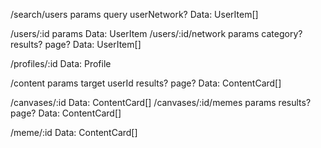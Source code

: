 
/search/users      params query userNetwork?           Data: UserItem[]

/users/:id         params                              Data: UserItem
/users/:id/network params category? results? page?     Data: UserItem[]


/profiles/:id                                          Data: Profile


/content           params target userId results? page? Data: ContentCard[]

/canvases/:id                                          Data: ContentCard[]
/canvases/:id/memes  params results? page?             Data: ContentCard[]

/meme/:id                                              Data: ContentCard[]
